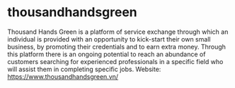 # thousandhandsgreen
Thousand Hands Green is a platform of service exchange through which an individual is provided with an opportunity to kick-start their own small business, by promoting their credentials and to earn extra money. Through this platform there is an ongoing potential to reach an abundance of customers searching for experienced professionals in a specific field who will assist them in completing specific jobs. Website: https://www.thousandhandsgreen.vn/
